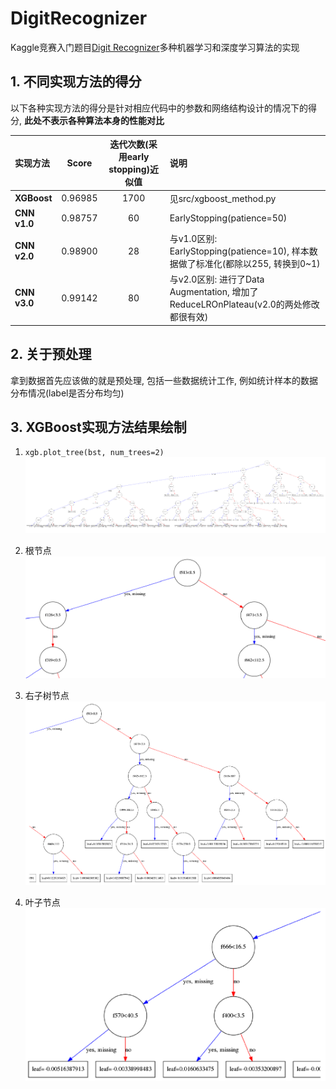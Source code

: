 # DigitRecognizer
Kaggle竞赛入门题目[Digit Recognizer](https://www.kaggle.com/c/digit-recognizer/data)多种机器学习和深度学习算法的实现

## 1. 不同实现方法的得分
以下各种实现方法的得分是针对相应代码中的参数和网络结构设计的情况下的得分, **此处不表示各种算法本身的性能对比**

| 实现方法 | Score | 迭代次数(采用early stopping)近似值 | 说明 |
| :--- | :---: | :---: | :--- |
| **XGBoost** | 0.96985 | 1700 | 见src/xgboost_method.py |
| **CNN v1.0** | 0.98757 | 60 | EarlyStopping(patience=50) |
| **CNN v2.0** | 0.98900 | 28 | 与v1.0区别: EarlyStopping(patience=10), 样本数据做了标准化(都除以255, 转换到0~1) |
| **CNN v3.0** | 0.99142 | 80 | 与v2.0区别: 进行了Data Augmentation, 增加了ReduceLROnPlateau(v2.0的两处修改都很有效) |

## 2. 关于预处理
拿到数据首先应该做的就是预处理, 包括一些数据统计工作, 例如统计样本的数据分布情况(label是否分布均匀)

## 3. XGBoost实现方法结果绘制
1. `xgb.plot_tree(bst, num_trees=2)`
![data/images/1_digit_recognizer_model_Plot.png](data/images/1_digit_recognizer_model_Plot.png)

2. 根节点 
![data/images/2_root.png](data/images/2_root.png)

3. 右子树节点
![data/images/3_right_sub_tree.png](data/images/3_right_sub_tree.png)

4. 叶子节点
![data/images/4_leaf_node.png](data/images/4_leaf_node.png)

